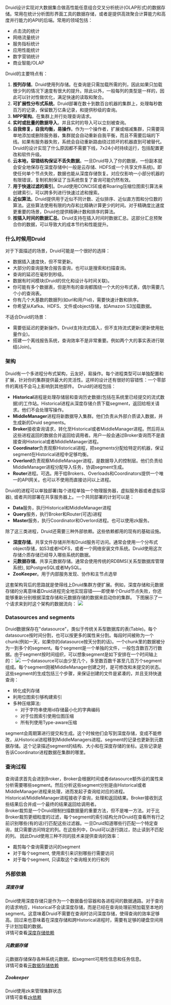 Druid设计实现对大数据集合做高性能任意组合交叉分析统计(OLAP形式)的数据存储。常用在统计分析图形界面工具的数据存储，或者是提供高效聚合计算能力和高度并行能力的API的后端。常用的领域包括：
- 点击流的统计
- 网络流量统计
- 服务指标统计
- 应用性能统计
- 数字营销统计
- 商业智能/OLAP

Druid的主要特点有：
1. **按列存储**。Druid使用列存储。在查询是只需加载所需的列，因此如果只加载很少列的情况下速度有很大的提升。除此以外，一般每列的类型是一样的，因此可以针对性做优化，满足快速的读取和聚合。
2. **可扩展性分布式系统**。Druid部署在数十到数百台机器的集群上，处理每秒数百万的记录，保留数万亿条记录，和提供秒级的查询。
3. **MPP架构**。在集群上并行处理查询请求。
4. **实时或批量的数据导入**。并且实时的导入可以立刻被查询。
5. **自我修复，自我均衡，易操作**。作为一个操作者，扩展或缩减集群，只需要简单地添加或删除服务器，集群就会自动重新自我平衡，而且不需要后端的下线。如果有服务器失败，系统会自动重新路由绕过损坏的机器直到可被替代。Druid的设计实现了什么原因都不需要下线，7x24小时持续运行，包括配置更改和软件升级。
6. **云本地，容错结构保证不丢失数据**。一旦Druid导入了你的数据，一份副本就会安全地保存在深度存储中(一般是云存储、HDFS或一个共享文件系统)。即使任何单个节点失败，数据也能从深度存储恢复。对应仅影响一小部分机器的有限错误，复制机制保证了当系统恢复了查询可能仍然有效。
7. **用于快速过滤的索引**。Druid使用CONCISE或者Roaring压缩位图索引算法来创建索引，可以跨多列进行快速过滤和搜索。
8. **近似算法**。Druid提供用于近似不同计数、近似排序、近似直方图和分位数的算法。这些算法使用有限的内存和比精确计算更少的时间。对于精确度比速度更重要的场景，Druid也提供精确计数和排序的算法。
9. **按插入时间的数据汇总**。Druid支持在插入时间时数据汇总。这部分汇总预聚合你的数据，可以导致大的成本节约和性能提升。

### 什么时候用Druid
对于下面描述的场景，Druid可能是一个很好的选择：
- 数据插入速度快，但不常更新。
- 大部分的查询是聚合报告查询，也可以是搜索和扫描查询。
- 查询的延迟在毫秒到秒级。
- 数据有时间模块(Druid的优化和设计与时间关联)。
- 你可能有多个数据表，但是所有的查询都围绕一个大的分布式表，偶尔需要几个小的查询表。
- 你有几个大基数的数据列(如url和用户id)，需要快速计数和排序。
- 你希望从Kafka、HDFS、文件或object存储，如Amazon S3加载数据。

不适合Druid的场景：
- 需要低延迟的更新操作。Druid支持流式插入，但不支持流式更新(更新使用批量作业)。
- 搭建一个离线报告系统，查询效率不是非常重要。例如两个大的事实表进行联结(Join)。

### 架构
Druid有一个多进程分布式架构，云友好，易操作。每个进程类型可以单独配置和扩展，针对你的集群提供最大的灵活性。这样的设计还有很好的容错性：一个零部件的离线不会马上影响到其他部件。
Druid的进程包括：
- **Historical**进程是处理存储层和查询历史数据(包括在系统里已经提交的流式数据)的工作站。Historical进程从深度存储介质下载segment，返回给相关请求。他们不会处理写操作。
- **MiddleManager**进程将新数据导入集群。他们负责从外部介质读入数据，并生成新的Druid segments。
- **Broker**接收查询请求，转化至Historical或者MiddleManager进程。然后将从这些进程返回的数据合并返回给调用者。用户一般会通过Broker查询而不是直接查询Historical或者MiddleManager进程。
- **Coordinator**负责观察Historical进程，把segments分配给特定的机器，保证segment在Historical进程中足够均衡。
- **Overlord**负责观察MiddleManager进程，是数据导入的控制层。他们负责给MiddleManager进程分配导入任务，协调segment生成。
- **Router**进程。可选。用于给Brokers、Overloads和Coordinators提供一个唯一的API网关。也可以不使用而直接访问以上进程。

Druid的进程可以单独部署(每个进程单独一个物理服务器，虚拟服务器或者虚拟容器), 或者共同部署在共享服务器上。一个共同部署的计划可以是：
- **Data**服务，执行Historical和MiddleManager进程
- **Query**服务，执行Broker和Router(可选)进程
- **Master**服务，执行Coordinator和Overlord进程。也可以使用zk服务。

除了这三类进程，Druid还需要三种外部依赖。这些依赖都用的现有的基础设施。
- **深度存储**。共享文件存储并所有Druid服务可访问。通常会使用一个分布式object存储，如S3或者HDFS，或者一个网络安装文件系统。Druid使用这次存储介质存储已经导入哪些系统的数据。
- **元数据存储**。共享元数据存储。通常会使用传统的RDBMS(关系型数据库管理系统), 如PostgreSQL或者MySQL。
- **ZooKeeper**。用于内部服务发现、协作和主节点选举

这套架构背后的思路就是使得线上Druid集群方便扩展。例如，深度存储和元数据存储的分离意味着Druid进程完全地实现容错——即使单个Druid节点失败，你还能够重新分别根据深度存储和元数据存储的数据来启动你的集群。
下图展示了一个请求来到时这个架构的数据流向：
![](http://druid.io/docs/img/druid-architecture.png)

### Datasources and segments
Druid数据保存在"datasource"，类似于传统关系型数据库的表(Table)。每个datasource按时间分割，也可以按更多的属性来分割。每段时间被称为一个chunk(例如一天，如果你的datasource按天分割的话)。一个chunk里的数据被分为一到多个的segment。每个segment是一个单独的文件，一般包含数百万行数据。由于segment按时间组织，可以想象segment是如下安排在一个时间轴上的：
![](http://druid.io/docs/img/druid-timeline.png)
一个datasource可以由少至几个，多至数百数千甚至几百万个segment组成。每个segment刚被MiddleManager创建之时，是可修改和未提交的状态。这些segment的生成包括三个步骤，来保证创建的文件是紧凑的，并且支持快速查询：
- 转化成列存储
- 利用位图索引够构建索引
- 多种压缩算法:
  - 对于字符串使用id存储最小化的字典编码
  - 对于位图索引使用位图压缩
  - 所有列使用Type-aware压缩

segment会周期第进行提交和生成。这个时候他们会写到深度存储，变成不能修改，从Historical进程移到MiddleManagers进程。segment的记录也更新到元数据存储。这个记录描述segment的结构、大小和在深度存储的坐标。这些记录是告诉Coordinator进程数据在集群的哪里。

### 查询过程
查询请求首先会进到Broker，Broker会根据时间或者datasource额外设的属性来分析需要哪些segment。然后分析这些segment分别是由Historical或者MiddleManager进程来处理，进而发起子查询给对应的进程。Historical/MiddleManager进程接收子查询，处理和返回结果。Broker接收到这些结果后合并成一个最终的结果返回给调用者。  
Broker裁剪是一个Druid限制扫描数据量的重要方法，但不是唯一方法。对于比Broker裁剪更细粒度的过滤，每个segment的索引结构允许Druid在查看所有行之前识别哪些(有的话)行匹配这些过滤器。一旦Druid知道哪些行匹配一个特定查询，就只需要访问特定的列。在这些列中，Druid可以逐行跳过，防止读到不匹配的列。
因此Druid使用三种不同的技术来提供查询的效率：
- 裁剪每个查询需要访问的segment
- 对于每个segment, 使用索引来识别哪些行需要访问
- 对于每个segment, 只读取这个查询相关的行和列

### 外部依赖
##### 深度存储
Druid使用深度存储只是作为一个数据备份容器和各进程间的数据通路。对于查询的请求响应，Historical不会读深度存储，而是已经在查询处理前预加载至本地的segment。这意味着Druid不需要在查询时访问深度存储，使得查询的效率足够高。回过来也意味着在深度存储和跨Historical进程时，需要有足够的硬盘空间用于计划加载的数据。  
详情可查看[深度存储依赖](/TODO)
##### 元数据存储
元数据存储保存各种系统元数据，如segment可用性信息和任务信息。  
详情可查看[元数据存储依赖](/TODO)
##### Zookeeper
Druid使用zk来管理集群状态  
详情可查看[zk依赖](/TODO)

